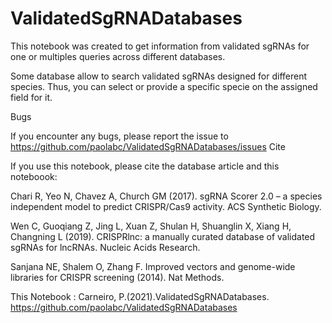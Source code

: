 # ValidatedSgRNADatabases

This notebook was created to get information from validated sgRNAs for one or multiples queries across different databases.

Some database allow to search validated sgRNAs designed for different species. Thus, you can select or provide a specific specie on the assigned field for it.

Bugs

If you encounter any bugs, please report the issue to https://github.com/paolabc/ValidatedSgRNADatabases/issues
Cite

If you use this notebook, please cite the database article and this noteboook:

Chari R, Yeo N, Chavez A, Church GM (2017). sgRNA Scorer 2.0 – a species independent model to predict CRISPR/Cas9 activity. ACS Synthetic Biology.

Wen C, Guoqiang Z, Jing L, Xuan Z, Shulan H, Shuanglin X, Xiang H, Changning L (2019). CRISPRlnc: a manually curated database of validated sgRNAs for lncRNAs. Nucleic Acids Research.

Sanjana NE, Shalem O, Zhang F. Improved vectors and genome-wide libraries for CRISPR screening (2014). Nat Methods.

This Notebook : Carneiro, P.(2021).ValidatedSgRNADatabases. https://github.com/paolabc/ValidatedSgRNADatabases


